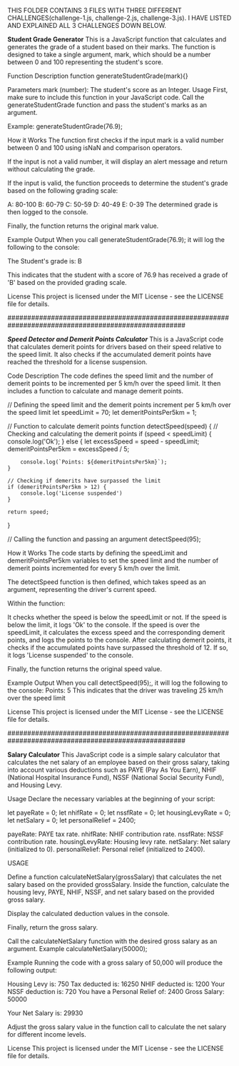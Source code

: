 THIS FOLDER CONTAINS 3 FILES WITH THREE DIFFERENT CHALLENGES(challenge-1.js, challenge-2.js, challenge-3.js). I HAVE LISTED AND EXPLAINED ALL 3 CHALLENGES DOWN BELOW.


**Student Grade Generator**
This is a JavaScript function that calculates and generates the grade of a student based on their marks. The function is designed to take a single argument, mark, which should be a number between 0 and 100 representing the student's score.

Function Description
function generateStudentGrade(mark){}

Parameters
mark (number): The student's score as an Integer.
Usage
First, make sure to include this function in your JavaScript code.
Call the generateStudentGrade function and pass the student's marks as an argument.


Example: generateStudentGrade(76.9);

How it Works
The function first checks if the input mark is a valid number between 0 and 100 using isNaN and comparison operators.

If the input is not a valid number, it will display an alert message and return without calculating the grade.

If the input is valid, the function proceeds to determine the student's grade based on the following grading scale:

A: 80-100
B: 60-79
C: 50-59
D: 40-49
E: 0-39
The determined grade is then logged to the console.

Finally, the function returns the original mark value.

Example Output
When you call generateStudentGrade(76.9); it will log the following to the console:

The Student's grade is: B

This indicates that the student with a score of 76.9 has received a grade of 'B' based on the provided grading scale.

License
This project is licensed under the MIT License - see the LICENSE file for details.


#####################################################################################################

***Speed Detector and Demerit Points Calculator***
This is a JavaScript code that calculates demerit points for drivers based on their speed relative to the speed limit. It also checks if the accumulated demerit points have reached the threshold for a license suspension.

Code Description
The code defines the speed limit and the number of demerit points to be incremented per 5 km/h over the speed limit. It then includes a function to calculate and manage demerit points.

// Defining the speed limit and the demerit points increment per 5 km/h over the speed limit
let speedLimit = 70;
let demeritPointsPer5km = 1;

// Function to calculate demerit points
function detectSpeed(speed) {
    // Checking and calculating the demerit points
    if (speed < speedLimit) {
        console.log('Ok');
    } else {
        let excessSpeed = speed - speedLimit;
        demeritPointsPer5km = excessSpeed / 5;

        console.log(`Points: ${demeritPointsPer5km}`);
    }
    
    // Checking if demerits have surpassed the limit
    if (demeritPointsPer5km > 12) {
        console.log('License suspended')
    }
    
    return speed;
}

// Calling the function and passing an argument
detectSpeed(95);


How it Works
The code starts by defining the speedLimit and demeritPointsPer5km variables to set the speed limit and the number of demerit points incremented for every 5 km/h over the limit.

The detectSpeed function is then defined, which takes speed as an argument, representing the driver's current speed.

Within the function:

It checks whether the speed is below the speedLimit or not. If the speed is below the limit, it logs 'Ok' to the console.
If the speed is over the speedLimit, it calculates the excess speed and the corresponding demerit points, and logs the points to the console.
After calculating demerit points, it checks if the accumulated points have surpassed the threshold of 12. If so, it logs 'License suspended' to the console.

Finally, the function returns the original speed value.

Example Output
When you call detectSpeed(95);, it will log the following to the console:
Points: 5
This indicates that the driver was traveling 25 km/h over the speed limit

License
This project is licensed under the MIT License - see the LICENSE file for details.


#####################################################################################################


**Salary Calculator** 
This JavaScript code is a simple salary calculator that calculates the net salary of an employee based on their gross salary, taking into account various deductions such as PAYE (Pay As You Earn), NHIF (National Hospital Insurance Fund), NSSF (National Social Security Fund), and Housing Levy.

Usage
Declare the necessary variables at the beginning of your script:

let payeRate = 0;
let nhifRate = 0;
let nssfRate = 0;
let housingLevyRate = 0;
let netSalary = 0;
let personalRelief = 2400;


payeRate: PAYE tax rate.
nhifRate: NHIF contribution rate.
nssfRate: NSSF contribution rate.
housingLevyRate: Housing levy rate.
netSalary: Net salary (initialized to 0).
personalRelief: Personal relief (initialized to 2400).

USAGE

Define a function calculateNetSalary(grossSalary) that calculates the net salary based on the provided grossSalary.
Inside the function, calculate the housing levy, PAYE, NHIF, NSSF, and net salary based on the provided gross salary.

Display the calculated deduction values in the console.

Finally, return the gross salary.

Call the calculateNetSalary function with the desired gross salary as an argument. Example
calculateNetSalary(50000);

Example
Running the code with a gross salary of 50,000 will produce the following output:

Housing Levy is: 750
Tax deducted is: 16250
NHIF deducted is: 1200
Your NSSF deduction is: 720
You have a Personal Relief of: 2400
Gross Salary: 50000

Your Net Salary is: 29930

Adjust the gross salary value in the function call to calculate the net salary for different income levels.

License
This project is licensed under the MIT License - see the LICENSE file for details.
